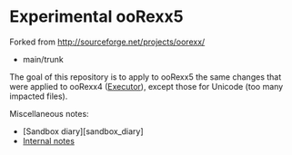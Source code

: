 Experimental ooRexx5
===================
Forked from http://sourceforge.net/projects/oorexx/

- main/trunk

The goal of this repository is to apply to ooRexx5 the same changes that were applied to ooRexx4 ([Executor][executor]),
except those for Unicode (too many impacted files).

Miscellaneous notes:

- [Sandbox diary][sandbox_diary]
- [Internal notes][internal_notes]

[executor]: https://github.com/jlfaucher/executor "Executor"
[jlf_diary]: https://github.com/jlfaucher/executor5/blob/trunk/jlf_diary.txt "JLF diary"
[internal_notes]: https://github.com/jlfaucher/executor/tree/master/sandbox/jlf/internals/notes "Internal notes"

